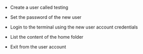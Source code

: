 - Create a user called testing

- Set the password of the new user

- Login to the terminal using the new user account credentials

- List the content of the home folder

- Exit from the user account


